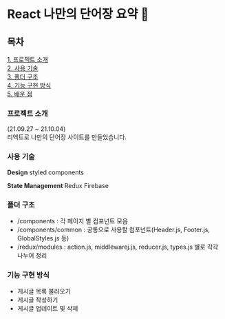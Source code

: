 # React 나만의 단어장 요약 📓

## 목차
[1. 프로젝트 소개](###-프로젝트-소개)<br/>
[2. 사용 기술](###-사용-기술)<br/>
[3. 폴더 구조](###-폴더-구조)<br/>
[4. 기능 구현 방식](###-기능-구현-방식)<br/>
[5. 배운 점](###-배운-점)<br/>


### 프로젝트 소개

(21.09.27 ~ 21.10.04)<br/>
리액트로 나만의 단어장 사이트를 만들었습니다. 


### 사용 기술

**Design** 
styled components

**State Management**
Redux
Firebase


### 폴더 구조

- /components : 각 페이지 별 컴포넌트 모음
- /components/common : 공통으로 사용할 컴포넌트(Header.js, Footer.js, GlobalStyles.js 등)
- /redux/modules : action.js, middlewarej.js, reducer.js, types.js 별로 각각 나누어 정리


### 기능 구현 방식

- 게시글 목록 불러오기
- 게시글 작성하기
- 게시글 업데이트 및 삭제

